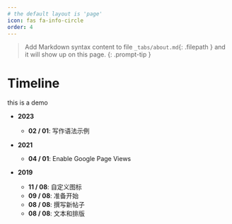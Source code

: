 ```yaml
---
# the default layout is 'page'
icon: fas fa-info-circle
order: 4
---
```


> Add Markdown syntax content to file `_tabs/about.md`{: .filepath } and it will show up on this page.
{: .prompt-tip }


# Timeline
this is a demo
- **2023**
  - **02 / 01**: 写作语法示例

- **2021**
  - **04 / 01**: Enable Google Page Views

- **2019**
  - **11 / 08**: 自定义图标
  - **09 / 08**: 准备开始
  - **08 / 08**: 撰写新帖子
  - **08 / 08**: 文本和排版
